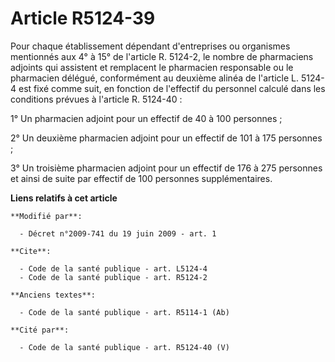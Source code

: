 # Article R5124-39

Pour chaque établissement dépendant d'entreprises ou organismes mentionnés aux 4° à 15° de l'article R. 5124-2, le nombre de
pharmaciens adjoints qui assistent et remplacent le pharmacien responsable ou le pharmacien délégué, conformément au deuxième
alinéa de l'article L. 5124-4 est fixé comme suit, en fonction de l'effectif du personnel calculé dans les conditions prévues
à l'article R. 5124-40 : 

1° Un pharmacien adjoint pour un effectif de 40 à 100 personnes ; 

2° Un deuxième pharmacien adjoint pour un effectif de 101 à 175 personnes ; 

3° Un troisième pharmacien adjoint pour un effectif de 176 à 275 personnes et ainsi de suite par effectif de 100 personnes
supplémentaires.

**Liens relatifs à cet article**

	**Modifié par**:

	  - Décret n°2009-741 du 19 juin 2009 - art. 1

	**Cite**:

	  - Code de la santé publique - art. L5124-4
	  - Code de la santé publique - art. R5124-2

	**Anciens textes**:

	  - Code de la santé publique - art. R5114-1 (Ab)

	**Cité par**:

	  - Code de la santé publique - art. R5124-40 (V)
